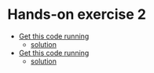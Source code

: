 # Hands-on exercise 2

* [Get this code running](https://play.golang.org/p/oB-p3KMiH6)
  * [solution](https://play.golang.org/p/isnJ8hMMKg)
* [Get this code running](https://play.golang.org/p/_DBRueImEq)
  * [solution](https://play.golang.org/p/mgw750EPp4)
